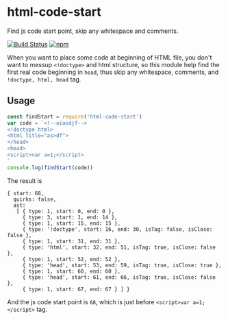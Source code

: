 # html-code-start
Find js code start point, skip any whitespace and comments.

[![Build Status](https://travis-ci.org/futurist/html-code-start.svg?branch=master)](https://travis-ci.org/futurist/html-code-start)
[![npm](https://img.shields.io/npm/v/html-code-start.svg "Version")](https://www.npmjs.com/package/html-code-start)


When you want to place some code at beginning of HTML file, you don't want to messup `<!doctype>` and html structure, so this module help find the first real code beginning in `head`, thus skip any whitespace, comments, and `!doctype, html, head` tag.

## Usage

```js
const findStart = require('html-code-start')
var code = `<!--oiasdjf-->
<!doctype html>
<html title="as>df">
</head>
<head>
<script>var a=1;</script>
`
console.log(findStart(code))
```

The result is

```
{ start: 68,
  quirks: false,
  ast:
   [ { type: 1, start: 0, end: 0 },
     { type: 3, start: 1, end: 14 },
     { type: 1, start: 15, end: 15 },
     { type: '!doctype', start: 16, end: 30, isTag: false, isClose: false },
     { type: 1, start: 31, end: 31 },
     { type: 'html', start: 32, end: 51, isTag: true, isClose: false },
     { type: 1, start: 52, end: 52 },
     { type: 'head', start: 53, end: 59, isTag: true, isClose: true },
     { type: 1, start: 60, end: 60 },
     { type: 'head', start: 61, end: 66, isTag: true, isClose: false },
     { type: 1, start: 67, end: 67 } ] }
```

And the js code start point is `68`, which is just before `<script>var a=1;</script>` tag.

